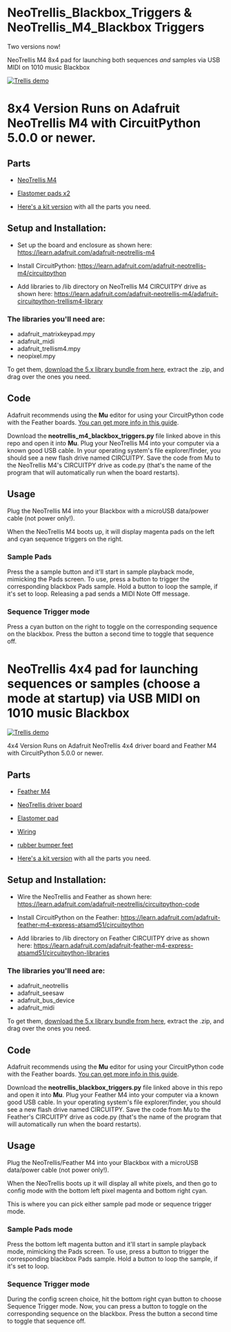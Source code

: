 # NeoTrellis_Blackbox_Triggers & NeoTrellis_M4_Blackbox Triggers
Two versions now! 

NeoTrellis M4 8x4 pad for launching both sequences _and_ samples via USB MIDI on 1010 music Blackbox

[![Trellis demo](http://img.youtube.com/vi/p99yabXg0xk/0.jpg)](https://youtu.be/p99yabXg0xk)

# 8x4 Version Runs on Adafruit NeoTrellis M4 with CircuitPython 5.0.0 or newer.
## Parts
- [NeoTrellis M4](https://www.adafruit.com/product/3938)

- [Elastomer pads x2](https://www.adafruit.com/product/1611)

- [Here's a kit version](https://www.adafruit.com/product/4020) with all the parts you need.


## Setup and Installation:
- Set up the board and enclosure as shown here:
https://learn.adafruit.com/adafruit-neotrellis-m4

 - Install CircuitPython:
https://learn.adafruit.com/adafruit-neotrellis-m4/circuitpython

- Add libraries to /lib directory on NeoTrellis M4 CIRCUITPY drive as shown here:
https://learn.adafruit.com/adafruit-neotrellis-m4/adafruit-circuitpython-trellism4-library

### The libraries you'll need are:
- adafruit_matrixkeypad.mpy
- adafruit_midi
- adafruit_trellism4.mpy
- neopixel.mpy

To get them, [download the 5.x library bundle from here](https://circuitpython.org/libraries), extract the .zip, and drag over the ones you need.

## Code
Adafruit recommends using the **Mu** editor for using your CircuitPython code with the Feather boards. [You can get more info in this guide](https://learn.adafruit.com/welcome-to-circuitpython/installing-mu-editor).

Download the **neotrellis_m4_blackbox_triggers.py** file linked above in this repo and open it into **Mu**. Plug your NeoTrellis M4 into your computer via a known good USB cable. In your operating system's file explorer/finder, you should see a new flash drive named CIRCUITPY. Save the code from Mu to the NeoTrellis M4's CIRCUITPY drive as code.py (that's the name of the program that will automatically run when the board restarts).

## Usage
Plug the NeoTrellis M4 into your Blackbox with a microUSB data/power cable (not power only!).

When the NeoTrellis M4 boots up, it will display magenta pads on the left and cyan sequence triggers on the right.

### Sample Pads 
Press the a sample button and it'll start in sample playback mode, mimicking the Pads screen. To use, press a button to trigger the corresponding blackbox Pads sample. Hold a button to loop the sample, if it's set to loop. Releasing a pad sends a MIDI Note Off message.

### Sequence Trigger mode
Press a cyan button on the right to toggle on the corresponding sequence on the blackbox. Press the button a second time to toggle that sequence off.


# NeoTrellis 4x4 pad for launching sequences or samples (choose a mode at startup) via USB MIDI on 1010 music Blackbox

[![Trellis demo](http://img.youtube.com/vi/ZG33SLi7mFo/0.jpg)](http://www.youtube.com/watch?v=ZG33SLi7mFo)

4x4 Version Runs on Adafruit NeoTrellis 4x4 driver board and Feather M4 with CircuitPython 5.0.0 or newer.
## Parts
- [Feather M4](https://www.adafruit.com/product/3857)

- [NeoTrellis driver board](https://www.adafruit.com/product/3954)

- [Elastomer pad](https://www.adafruit.com/product/1611)

- [Wiring](https://www.adafruit.com/product/3955)

- [rubber bumper feet](https://www.adafruit.com/product/550)


- [Here's a kit version](https://www.adafruit.com/product/4352) with all the parts you need.



## Setup and Installation:
- Wire the NeoTrellis and Feather as shown here:
https://learn.adafruit.com/adafruit-neotrellis/circuitpython-code

 - Install CircuitPython on the Feather:
https://learn.adafruit.com/adafruit-feather-m4-express-atsamd51/circuitpython

- Add libraries to /lib directory on Feather CIRCUITPY drive as shown here:
https://learn.adafruit.com/adafruit-feather-m4-express-atsamd51/circuitpython-libraries

### The libraries you'll need are:
- adafruit_neotrellis
- adafruit_seesaw
- adafruit_bus_device
- adafruit_midi

To get them, [download the 5.x library bundle from here](https://circuitpython.org/libraries), extract the .zip, and drag over the ones you need.

## Code
Adafruit recommends using the **Mu** editor for using your CircuitPython code with the Feather boards. [You can get more info in this guide](https://learn.adafruit.com/welcome-to-circuitpython/installing-mu-editor).

Download the **neotrellis_blackbox_triggers.py** file linked above in this repo and open it into **Mu**. Plug your Feather M4 into your computer via a known good USB cable. In your operating system's file explorer/finder, you should see a new flash drive named CIRCUITPY. Save the code from Mu to the Feather's CIRCUITPY drive as code.py (that's the name of the program that will automatically run when the board restarts).

## Usage
Plug the NeoTrellis/Feather M4 into your Blackbox with a microUSB data/power cable (not power only!).

When the NeoTrellis boots up it will display all white pixels, and then go to config mode with the bottom left pixel magenta and bottom right cyan.

This is where you can pick either sample pad mode or sequence trigger mode.

### Sample Pads mode
Press the bottom left magenta button and it'll start in sample playback mode, mimicking the Pads screen. To use, press a button to trigger the corresponding blackbox Pads sample. Hold a button to loop the sample, if it's set to loop.

### Sequence Trigger mode
During the config screen choice, hit the bottom right cyan button to choose Sequence Trigger mode. Now, you can press a button to toggle on the corresponding sequence on the blackbox. Press the button a second time to toggle that sequence off.
